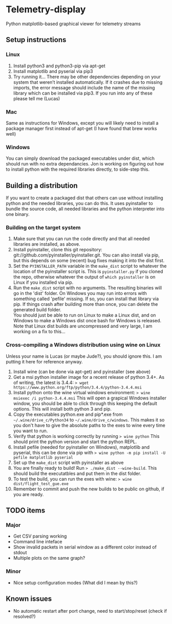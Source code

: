 # Telemetry-display
Python matplotlib-based graphical viewer for telemetry streams

## Setup instructions
### Linux
1. Install python3 and python3-pip via apt-get
2. Install matplotlib and pyserial via pip3
3. Try running it... There may be other dependencies depending on your system that weren’t installed automatically.  If it crashes due to missing imports, the error message should include the name of the missing library which can be installed via pip3.  If you run into any of these please tell me (Lucas)

### Mac
Same as instructions for Windows, except you will likely need to install a package manager first instead of apt-get (I have found that brew works well)

### Windows
You can simply download the packaged executables under dist, which should run with no extra dependancies.  Jon is working on figuring out how to install python with the required libraries directly, to side-step this.  

## Building a distribution
If you want to create a packaged dist that others can use without installing python and the needed libraries, you can do this.  It uses pyinstaller to bundle the source code, all needed libraries and the python interpreter into one binary.  

### Building on the target system
1. Make sure that you can run the code directly and that all needed libraries are installed, as above.  
2. Install pyinstaller, clone this git repository: git://github.com/pyinstaller/pyinstaller.git.  You can also install via pip, but this depends on some (recent) bug fixes making it into the dist first.
3. Set the ```PYINSTALLER_PATH``` variable in the ```make_dist``` script to whatever the location of the pyinstaller script is.  This is ```pyinstaller.py``` if you cloned the repo, otherwise whatever the output of ```which pyinstaller``` is on Linux if you installed via pip.
4. Run the ```make_dist``` script with no arguments.  The resulting binaries will go in the 'dist' folder.
On Windows you may run into errors with something called 'pefile' missing.  If so, you can install that library via pip.
If things crash after building more than once, you can delete the generated build folder.  
You should just be able to run on Linux to make a Linux dist, and on Windows to make a Windows dist once bash for Windows is released.
Note that Linux dist builds are uncompressed and very large, I am working on a fix to this...

### Cross-compiling a Windows distribution using wine on Linux
Unless your name is Lucas (or maybe Jude?), you should ignore this.  I am putting it here for reference anyway.  
1. Install wine (can be done via apt-get) and pyinstaller (see above)
2. Get a msi python installer image for a recent release of python 3.4+.  As of writing, the latest is 3.4.4:
```> wget https://www.python.org/ftp/python/3.4.4/python-3.4.4.msi```
3. Install python onto the wine virtual windows environment:
```> wine msiexec /i python-3.4.4.msi```
This will open a grapical Windows installer window, you should be able to click through this keeping the default options.  This will install both python 3 and pip.
4. Copy the executables python.exe and pip*.exe from ```~/.wine/drive_c/Python34``` to ```~/.wine/drive_c/windows```.  This makes it so you don't have to give the absolute paths to the exes to wine every time you want to run.
5. Verify that python is working correctly by running
```> wine python```
This should print the python version and start the python REPL.
6. Install pefile (needed for pyinstaller on Windows), matplotlib and pyserial, this can be done via pip with
```> wine python -m pip install -U pefile matplotlib pyserial```
7. Set up the ```make_dist``` script with pyinstaller as above
8. You are finally ready to build!  Run
```> ./make_dist --wine-build```.  This should build the executatbles and put them in the dist folder.
9. To test the build, you can run the exes with wine:
```> wine dist/flight_test_gue.exe```
10. Remember to commit and push the new builds to be public on github, if you are ready.  

## TODO items
### Major
* Get CSV parsing working
* Command line inteface
* Show invalid packets in serial window as a different color instead of stdout
* Multiple plots on the same graph?  

### Minor
* Nice setup configuration modes (What did I mean by this?)

## Known issues
* No automatic restart after port change, need to start/stop/reset (check if resolved?)
